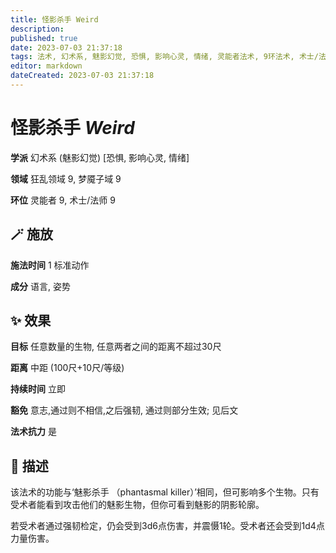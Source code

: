 ```yaml
---
title: 怪影杀手 Weird
description: 
published: true
date: 2023-07-03 21:37:18
tags: 法术, 幻术系, 魅影幻觉, 恐惧, 影响心灵, 情绪, 灵能者法术, 9环法术, 术士/法师法术, 狂乱领域, 梦魇子域
editor: markdown
dateCreated: 2023-07-03 21:37:18
---
```


# **怪影杀手** *Weird*

**学派** 幻术系 (魅影幻觉) \[恐惧, 影响心灵, 情绪\] 

**领域** 狂乱领域 9, 梦魇子域 9

**环位** 灵能者 9, 术士/法师 9

## 🪄 施放

**施法时间** 1 标准动作

**成分** 语言, 姿势

## ✨ 效果 

**目标** 任意数量的生物, 任意两者之间的距离不超过30尺 

**距离** 中距 (100尺+10尺/等级)  

**持续时间** 立即 

**豁免** 意志,通过则不相信,之后强韧, 通过则部分生效; 见后文

**法术抗力** 是

## 📖 描述

该法术的功能与‘魅影杀手 （phantasmal killer）’相同，但可影响多个生物。只有受术者能看到攻击他们的魅影生物，但你可看到魅影的阴影轮廓。

若受术者通过强韧检定，仍会受到3d6点伤害，并震慑1轮。受术者还会受到1d4点力量伤害。
    